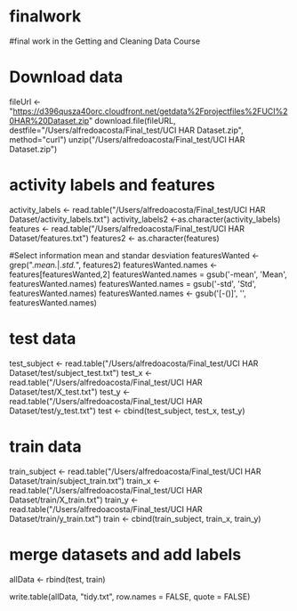 # finalwork
#final work in the Getting and Cleaning Data Course

# Download data
fileUrl <-"https://d396qusza40orc.cloudfront.net/getdata%2Fprojectfiles%2FUCI%20HAR%20Dataset.zip"
download.file(fileURL, destfile="/Users/alfredoacosta/Final_test/UCI HAR Dataset.zip", method="curl")
unzip("/Users/alfredoacosta/Final_test/UCI HAR Dataset.zip") 

# activity labels and features
activity_labels <- read.table("/Users/alfredoacosta/Final_test/UCI HAR Dataset/activity_labels.txt")
activity_labels2 <-as.character(activity_labels)
features <- read.table("/Users/alfredoacosta/Final_test/UCI HAR Dataset/features.txt")
features2 <- as.character(features)

#Select information mean and standar desviation
featuresWanted <- grep(".*mean.*|.*std.*", features2)
featuresWanted.names <- features[featuresWanted,2]
featuresWanted.names = gsub('-mean', 'Mean', featuresWanted.names)
featuresWanted.names = gsub('-std', 'Std', featuresWanted.names)
featuresWanted.names <- gsub('[-()]', '', featuresWanted.names)

# test data
test_subject <- read.table("/Users/alfredoacosta/Final_test/UCI HAR Dataset/test/subject_test.txt")
test_x <- read.table("/Users/alfredoacosta/Final_test/UCI HAR Dataset/test/X_test.txt")
test_y <- read.table("/Users/alfredoacosta/Final_test/UCI HAR Dataset/test/y_test.txt")
test <- cbind(test_subject, test_x, test_y)

#   train data
train_subject <- read.table("/Users/alfredoacosta/Final_test/UCI HAR Dataset/train/subject_train.txt")
train_x <- read.table("/Users/alfredoacosta/Final_test/UCI HAR Dataset/train/X_train.txt")
train_y <- read.table("/Users/alfredoacosta/Final_test/UCI HAR Dataset/train/y_train.txt")
train <- cbind(train_subject, train_x, train_y)

# merge datasets and add labels
allData <- rbind(test, train)

write.table(allData, "tidy.txt", row.names = FALSE, quote = FALSE)
